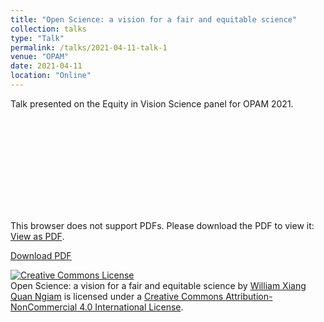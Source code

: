 ```yaml
---
title: "Open Science: a vision for a fair and equitable science"
collection: talks
type: "Talk"
permalink: /talks/2021-04-11-talk-1
venue: "OPAM"
date: 2021-04-11
location: "Online"
---
```


Talk presented on the Equity in Vision Science panel for OPAM 2021.

<object data="https://williamngiam.github.io/files/OPAM2021.pdf" type="application/pdf" width="700px" height="584px">
    <embed src="https://williamngiam.github.io/files/OPAM2021.pdf">
        <p>This browser does not support PDFs. Please download the PDF to view it: <a href="https://williamngiam.github.io/files/OPAM2021.pdf">View as PDF</a>.</p>
    </embed>
</object>

<u><a href="https://williamngiam.github.io/files/OPAM2021.pdf">Download PDF</a></u>

<a rel="license" href="http://creativecommons.org/licenses/by-nc/4.0/"><img alt="Creative Commons License" style="border-width:0" src="https://i.creativecommons.org/l/by-nc/4.0/88x31.png" /></a><br /><span xmlns:dct="http://purl.org/dc/terms/" property="dct:title">Open Science: a vision for a fair and equitable science</span> by <a xmlns:cc="http://creativecommons.org/ns#" href="https://williamngiam.github.io/talks/2021-04-11-talk-1" property="cc:attributionName" rel="cc:attributionURL">William Xiang Quan Ngiam</a> is licensed under a <a rel="license" href="http://creativecommons.org/licenses/by-nc/4.0/">Creative Commons Attribution-NonCommercial 4.0 International License</a>.
